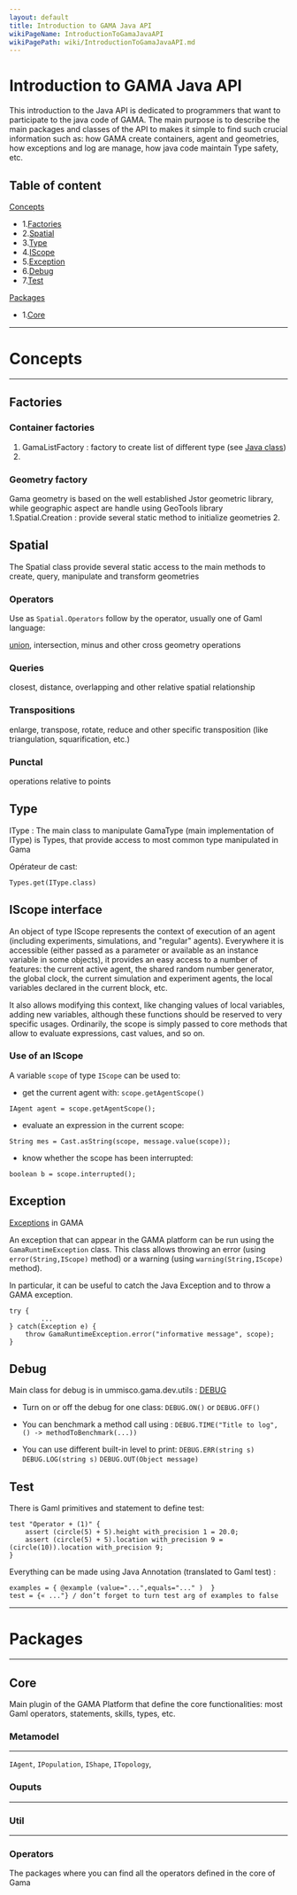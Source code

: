 ```yaml
---
layout: default
title: Introduction to GAMA Java API
wikiPageName: IntroductionToGamaJavaAPI
wikiPagePath: wiki/IntroductionToGamaJavaAPI.md
---
```

# Introduction to GAMA Java API

This introduction to the Java API is dedicated to programmers that want to participate to the java code of GAMA. The main purpose is to describe the main packages and classes of the API to makes it simple to find such crucial information such as: how GAMA create containers, agent and geometries, how exceptions and log are manage, how java code maintain Type safety, etc. 

## Table of content

[Concepts](#Concepts)

 * 1.[Factories](#Factories)
 * 2.[Spatial](#Spatial)
 * 3.[Type](#Type)
 * 4.[IScope](#IScope)
 * 5.[Exception](#Exception)
 * 6.[Debug](#Debug)
 * 7.[Test](#Test)

[Packages](#Packages)

 * 1.[Core](#Core)


***
# Concepts
***

##  Factories

### Container factories
1. GamaListFactory : factory to create list of different type (see [Java class](https://github.com/gama-platform/gama/blob/master/msi.gama.core/src/msi/gama/util/GamaListFactory.java)) 
2.

### Geometry factory
Gama geometry is based on the well established Jstor geometric library, while geographic aspect are handle using GeoTools library
1.Spatial.Creation : provide several static method to initialize geometries
2.

## Spatial

The Spatial class provide several static access to the main methods to create, query, manipulate and transform geometries

### Operators 

Use as `Spatial.Operators` follow by the operator, usually one of Gaml language:

[union](https://roiarthurb.github.io/BC2019-Gama-Site/wiki/OperatorsSZ#union), intersection, minus and other cross geometry operations

### Queries 

closest, distance, overlapping and other relative spatial relationship

### Transpositions 

enlarge, transpose, rotate, reduce and other specific transposition (like triangulation, squarification, etc.)

### Punctal 

operations relative to points

## Type

IType : The main class to manipulate GamaType (main implementation of IType) is Types, that provide access to most common type manipulated in Gama

Opérateur de cast: 
```
Types.get(IType.class)
```

## IScope interface

An object of type IScope represents the context of execution of an agent (including experiments, simulations, and "regular" agents). Everywhere it is accessible (either passed as a parameter or available as an instance variable in some objects), it provides an easy access to a number of features: the current active agent, the shared random number generator, the global clock, the current simulation and experiment agents, the local variables declared in the current block, etc.

It also allows modifying this context, like changing values of local variables, adding new variables, although these functions should be reserved to very specific usages. Ordinarily, the scope is simply passed to core methods that allow to evaluate expressions, cast values, and so on.

### Use of an IScope

A variable `scope` of type `IScope` can be used to:
  * get the current agent with: `scope.getAgentScope()`
```
IAgent agent = scope.getAgentScope();
```
  * evaluate an expression in the current scope:
```
String mes = Cast.asString(scope, message.value(scope));
```
  * know whether the scope has been interrupted:
```
boolean b = scope.interrupted();
```

## Exception

[Exceptions](https://github.com/gama-platform/gama/tree/master/msi.gama.core/src/msi/gama/runtime/exceptions) in GAMA

An exception that can appear in the GAMA platform can be run using the `GamaRuntimeException` class. This class allows throwing an error (using `error(String,IScope)` method) or a warning (using `warning(String,IScope)` method). 

In particular, it can be useful to catch the Java Exception and to throw a GAMA exception.

```
try {
        ...
} catch(Exception e) {
	throw GamaRuntimeException.error("informative message", scope);
}
```

## Debug

Main class for debug is in ummisco.gama.dev.utils : [DEBUG](https://github.com/gama-platform/gama/tree/master/ummisco.gama.annotations/src/ummisco/gama/dev/utils) 

- Turn on or off the debug for one class: `DEBUG.ON()` or `DEBUG.OFF()`

- You can benchmark a method call using : `DEBUG.TIME("Title to log", () -> methodToBenchmark(...))`

- You can use different built-in level to print: `DEBUG.ERR(string s)` `DEBUG.LOG(string s)` `DEBUG.OUT(Object message)`

## Test

There is Gaml primitives and statement to define test:

```
test "Operator + (1)" {
	assert (circle(5) + 5).height with_precision 1 = 20.0;
	assert (circle(5) + 5).location with_precision 9 = (circle(10)).location with_precision 9;
}
```

Everything can be made using Java Annotation (translated to Gaml test) : 

```
examples = { @example (value="...",equals="..." )  }
test = {« ..."} / don’t forget to turn test arg of examples to false
```

***
# Packages
***

## Core

Main plugin of the GAMA Platform that define the core functionalities: most Gaml operators, statements, skills, types, etc.

### Metamodel
***
`IAgent`, `IPopulation`, `IShape`, `ITopology`, 

### Ouputs
***

### Util
***

### Operators
The packages where you can find all the operators defined in the core of Gama 
